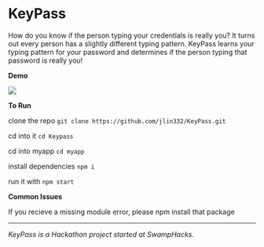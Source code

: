 # KeyPass

How do you know if the person typing your credentials is really you? It turns out every person has a slightly different typing pattern. KeyPass learns your typing pattern for your password and determines if the person typing that password is really you!

**Demo**

![](KPDemo.gif)


**To Run**


clone the repo
```git clone https://github.com/jlin332/KeyPass.git```


cd into it
```cd Keypass```


cd into myapp
```cd myapp```


install dependencies
```npm i```

run it with
```npm start```

**Common Issues**


If you recieve a missing module error, please npm install that package





____________________________________________________________________________________

*KeyPass is a Hackathon project started at SwampHacks.*
